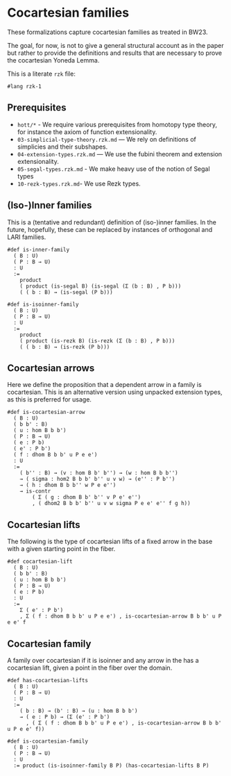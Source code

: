 # Cocartesian families

These formalizations capture cocartesian families as treated in BW23.

The goal, for now, is not to give a general structural account as in the paper
but rather to provide the definitions and results that are necessary to prove
the cocartesian Yoneda Lemma.

This is a literate `rzk` file:

```rzk
#lang rzk-1
```

## Prerequisites

- `hott/*` - We require various prerequisites from homotopy type theory, for
  instance the axiom of function extensionality.
- `03-simplicial-type-theory.rzk.md` — We rely on definitions of simplicies and
  their subshapes.
- `04-extension-types.rzk.md` — We use the fubini theorem and extension
  extensionality.
- `05-segal-types.rzk.md` - We make heavy use of the notion of Segal types
- `10-rezk-types.rzk.md`- We use Rezk types.

## (Iso-)Inner families

This is a (tentative and redundant) definition of (iso-)inner families. In the
future, hopefully, these can be replaced by instances of orthogonal and LARI
families.

```rzk
#def is-inner-family
  ( B : U)
  ( P : B → U)
  : U
  :=
    product
    ( product (is-segal B) (is-segal (Σ (b : B) , P b)))
    ( ( b : B) → (is-segal (P b)))

#def is-isoinner-family
  ( B : U)
  ( P : B → U)
  : U
  :=
    product
    ( product (is-rezk B) (is-rezk (Σ (b : B) , P b)))
    ( ( b : B) → (is-rezk (P b)))
```

## Cocartesian arrows

Here we define the proposition that a dependent arrow in a family is
cocartesian. This is an alternative version using unpacked extension types, as
this is preferred for usage.

```rzk title="BW23, Definition 5.1.1"
#def is-cocartesian-arrow
  ( B : U)
  ( b b' : B)
  ( u : hom B b b')
  ( P : B → U)
  ( e : P b)
  ( e' : P b')
  ( f : dhom B b b' u P e e')
  : U
  :=
    ( b'' : B) → (v : hom B b' b'') → (w : hom B b b'')
    → ( sigma : hom2 B b b' b'' u v w) → (e'' : P b'')
    → ( h : dhom B b b'' w P e e'')
    → is-contr
        ( Σ ( g : dhom B b' b'' v P e' e'')
        , ( dhom2 B b b' b'' u v w sigma P e e' e'' f g h))
```

## Cocartesian lifts

The following is the type of cocartesian lifts of a fixed arrow in the base with
a given starting point in the fiber.

```rzk title="BW23, Definition 5.1.2"
#def cocartesian-lift
  ( B : U)
  ( b b' : B)
  ( u : hom B b b')
  ( P : B → U)
  ( e : P b)
  : U
  :=
    Σ ( e' : P b')
    , Σ ( f : dhom B b b' u P e e') , is-cocartesian-arrow B b b' u P e e' f
```

## Cocartesian family

A family over cocartesian if it is isoinner and any arrow in the has a
cocartesian lift, given a point in the fiber over the domain.

```rzk title="BW23, Definition 5.2.1"
#def has-cocartesian-lifts
  ( B : U)
  ( P : B → U)
  : U
  :=
    ( b : B) → (b' : B) → (u : hom B b b')
    → ( e : P b) → (Σ (e' : P b')
      , ( Σ ( f : dhom B b b' u P e e') , is-cocartesian-arrow B b b' u P e e' f))
```

```rzk title="BW23, Definition 5.2.2"
#def is-cocartesian-family
  ( B : U)
  ( P : B → U)
  : U
  := product (is-isoinner-family B P) (has-cocartesian-lifts B P)
```
